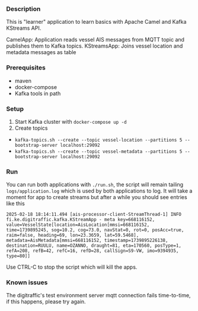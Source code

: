 ### Description

This is "learner" application to learn basics with Apache Camel and Kafka KStreams API.

CamelApp: Application reads vessel AIS messages from MQTT topic and publishes them to Kafka topics.
KStreamsApp: Joins vessel location and metadata messages as table 

### Prerequisites

- maven
- docker-compose
- Kafka tools in path

### Setup

1. Start Kafka cluster with `docker-compose up -d`
2. Create topics
- `kafka-topics.sh --create --topic vessel-location --partitions 5 --bootstrap-server localhost:29092`
- `kafka-topics.sh --create --topic vessel-metadata --partitions 5 --bootstrap-server localhost:29092`

### Run

You can run both applications with `./run.sh`, the script will remain tailing `logs/application.log` which
is used by both applications to log. It will take a moment for app to create streams but after a while you
should see entries like this

```
2025-02-18 18:14:11.494 [ais-processor-client-StreamThread-1] INFO  fi.ke.digitraffic.kafka.KStreamApp - meta key=668116152, value=VesselState[location=AisLocation[mmsi=668116152, time=1739895245, sog=10.2, cog=73.0, navStat=0, rot=0, posAcc=true, raim=false, heading=69, lon=23.3659, lat=59.5468], metadata=AisMetadata[mmsi=668116152, timestamp=1739895226138, destination=RUULU, name=OZANNO, draught=81, eta=170560, posType=1, refA=208, refB=42, refC=16, refD=28, callSign=S9-VW, imo=9394935, type=80]]
```
Use CTRL-C to stop the script which will kill the apps.

### Known issues

The digitraffic's test environment server mqtt connection fails time-to-time, if this happens, please try again.